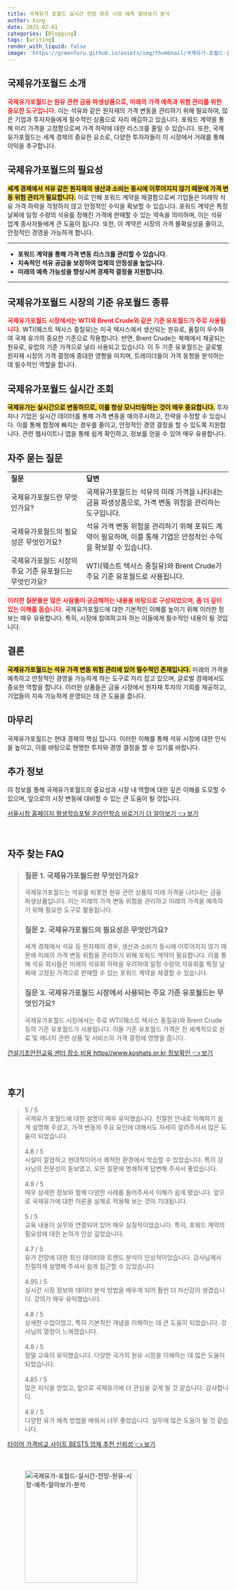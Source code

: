 ```yaml
---
title: 국제유가 포월드 실시간 전망 원유 시장 예측 알아보기 분석
author: bing
date: 2025-02-01
categories: [Blogging]
tags: [writing]
render_with_liquid: false
image: 'https://greenforu.github.io/assets/img/thumbnail/국제유가-포월드-실시간-전망-원유-시장-예측-알아보기-분석.webp'
---
```



<h2 id='국제유가포월드_소개'>국제유가포월드 소개</h2>

<p><b><span style="color: #ee2323;">국제유가포월드는 원유 관련 금융 파생상품으로, 미래의 가격 예측과 위험 관리를 위한 중요한 도구입니다.</span></b> 이는 석유와 같은 원자재의 가격 변동을 관리하기 위해 필요하여, 많은 기업과 투자자들에게 필수적인 상품으로 자리 매김하고 있습니다. 포워드 계약을 통해 미리 가격을 고정함으로써 가격 하락에 대한 리스크를 줄일 수 있습니다. 또한, 국제유가포월드는 세계 경제의 중요한 요소로, 다양한 투자자들이 이 시장에서 거래를 통해 이익을 추구합니다.</p>

<h2 id='국제유가포월드_필요성'>국제유가포월드의 필요성</h2>

<p><b><span style="background-color: #ffe066;">세계 경제에서 석유 같은 원자재의 생산과 소비는 동시에 이루어지지 않기 때문에 가격 변동 위험 관리가 필요합니다.</span></b> 이로 인해 포워드 계약을 체결함으로써 기업들은 미래의 석유 가격 하락을 걱정하지 않고 안정적인 수익을 확보할 수 있습니다. 포워드 계약은 특정 날짜에 일정 수량의 석유를 정해진 가격에 판매할 수 있는 약속을 의미하며, 이는 석유 업계 종사자들에게 큰 도움이 됩니다. 또한, 이 계약은 시장의 가격 불확실성을 줄이고, 안정적인 경영을 가능하게 합니다.</p>

<hr />

<ul>
    <li><b>포워드 계약을 통해 가격 변동 리스크를 관리할 수 있습니다.</b></li>
    <li><b>지속적인 석유 공급을 보장하여 업체의 안정성을 높입니다.</b></li>
    <li><b>미래의 예측 가능성을 향상시켜 경제적 결정을 지원합니다.</b></li>
</ul>

<hr />

<h2 id='기준유포월드_종류'>국제유가포월드 시장의 기준 유포월드 종류</h2>

<p><b><span style="color: #ee2323;">국제유가포월드 시장에서는 WTI와 Brent Crude와 같은 기준 유포월드가 주로 사용됩니다.</span></b> WTI(웨스트 텍사스 중질유)는 미국 텍사스에서 생산되는 원유로, 품질이 우수하여 국제 유가의 중요한 기준으로 작용합니다. 반면, Brent Crude는 북해에서 채굴되는 원유로, 유럽의 기준 가격으로 널리 사용되고 있습니다. 이 두 기준 유포월드는 글로벌 원자재 시장의 가격 결정에 중대한 영향을 미치며, 트레이더들이 가격 동향을 분석하는 데 필수적인 역할을 합니다.</p>

<h2 id='국제유가포월드_실시간조회'>국제유가포월드 실시간 조회</h2>

<p><b><span style="background-color: #ffe066;">국제유가는 실시간으로 변동하므로, 이를 항상 모니터링하는 것이 매우 중요합니다.</span></b> 투자자나 기업은 실시간 데이터를 통해 가격 변동을 예의주시하고, 전략을 수정할 수 있습니다. 이를 통해 함정에 빠지는 경우를 줄이고, 안정적인 경영 결정을 할 수 있도록 지원합니다. 관련 웹사이트나 앱을 통해 쉽게 확인하고, 정보를 얻을 수 있어 매우 유용합니다.</p>

<h2 id='자주묻는질문'>자주 묻는 질문</h2>

<table>
    <tr>
        <td><b>질문</b></td>
        <td><b>답변</b></td>
    </tr>
    <tr>
        <td>국제유가포월드란 무엇인가요?</td>
        <td>국제유가포월드는 석유의 미래 가격을 나타내는 금융 파생상품으로, 가격 변동 위험을 관리하는 도구입니다.</td>
    </tr>
    <tr>
        <td>국제유가포월드의 필요성은 무엇인가요?</td>
        <td>석유 가격 변동 위험을 관리하기 위해 포워드 계약이 필요하며, 이를 통해 기업은 안정적인 수익을 확보할 수 있습니다.</td>
    </tr>
    <tr>
        <td>국제유가포월드 시장의 주요 기준 유포월드는 무엇인가요?</td>
        <td>WTI(웨스트 텍사스 중질유)와 Brent Crude가 주요 기준 유포월드로 사용됩니다.</td>
    </tr>
</table>

<p><b><span style="color: #ee2323;">이러한 질문들은 많은 사람들이 궁금해하는 내용을 바탕으로 구성되었으며, 좀 더 깊이 있는 이해를 돕습니다.</span></b> 국제유가포월드에 대한 기본적인 이해를 높이기 위해 이러한 정보는 매우 유용합니다. 특히, 시장에 참여하고자 하는 이들에게 필수적인 내용이 될 것입니다.</p>

<h2 id='결론'>결론</h2>

<p><b><span style="background-color: #ffe066;">국제유가포월드는 석유 가격 변동 위험 관리에 있어 필수적인 존재입니다.</span></b> 미래의 가격을 예측하고 안정적인 경영을 가능하게 하는 도구로 자리 잡고 있으며, 글로벌 경제에서도 중요한 역할을 합니다. 이러한 상품들은 금융 시장에서 원자재 투자의 기회를 제공하고, 기업들이 지속 가능하게 운영되는 데 큰 도움을 줍니다.</p>

<h2 id='마무리'>마무리</h2>

<p>국제유가포월드는 현대 경제의 핵심 입니다. 이러한 이해를 통해 석유 시장에 대한 인식을 높이고, 이를 바탕으로 현명한 투자와 경영 결정을 할 수 있기를 바랍니다. </p>

<h2 id='추가정보'>추가 정보</h2>

<p>이 정보를 통해 국제유가포월드의 중요성과 시장 내 역할에 대한 깊은 이해를 도모할 수 있으며, 앞으로의 시장 변동에 대비할 수 있는 큰 도움이 될 것입니다.</p>


<p><a class="click-button" title="서울시청 홈페이지 평생학습포털 온라인학습 바로가기 더 알아보기" href="https://greenforu.github.io/posts/%EC%84%9C%EC%9A%B8%EC%8B%9C%EC%B2%AD-%ED%99%88%ED%8E%98%EC%9D%B4%EC%A7%80-%ED%8F%89%EC%83%9D%ED%95%99%EC%8A%B5%ED%8F%AC%ED%84%B8-%EC%98%A8%EB%9D%BC%EC%9D%B8%ED%95%99%EC%8A%B5-%EB%B0%94%EB%A1%9C%EA%B0%80%EA%B8%B0-%EB%8D%94-%EC%95%8C%EC%95%84%EB%B3%B4%EA%B8%B0/" rel="dofollow">서울시청 홈페이지 평생학습포털 온라인학습 바로가기 더 알아보기 👈 보기</a></p><br>
<h2 id='자주_찾는_FAQ'>자주 찾는 FAQ</h2>
<div itemscope="" itemtype="https://schema.org/FAQPage"> 
<blockquote> 
<div itemscope="" itemprop="mainEntity" itemtype="https://schema.org/Question"> 
<h3 itemprop="name">질문 1. 국제유가포월드란 무엇인가요?</h3> 
<div itemscope="" itemprop="acceptedAnswer" itemtype="https://schema.org/Answer"> 
<span itemprop="text"> 
<p>국제유가포월드는 석유를 비롯한 원유 관련 상품의 미래 가격을 나타내는 금융 파생상품입니다. 이는 미래의 가격 변동 위험을 관리하고 미래의 가격을 예측하기 위해 필요한 도구로 활용됩니다.</p> 
</span> 
</div> 
</div> 

<div itemscope="" itemprop="mainEntity" itemtype="https://schema.org/Question"> 
<h3 itemprop="name">질문 2. 국제유가포월드의 필요성은 무엇인가요?</h3> 
<div itemscope="" itemprop="acceptedAnswer" itemtype="https://schema.org/Answer"> 
<span itemprop="text"> 
<p>세계 경제에서 석유 등 원자재의 경우, 생산과 소비가 동시에 이루어지지 않기 때문에 미래의 가격 변동 위험을 관리하기 위해 포워드 계약이 필요합니다. 이를 통해 석유 회사들은 미래의 석유회 하락을 우려하여 일정 수량의 석유회를 특정 날짜에 고정된 가격으로 판매할 수 있는 포워드 계약을 체결할 수 있습니다.</p> 
</span> 
</div> 
</div> 

<div itemscope="" itemprop="mainEntity" itemtype="https://schema.org/Question"> 
<h3 itemprop="name">질문 3. 국제유가포월드 시장에서 사용되는 주요 기준 유포월드는 무엇인가요?</h3> 
<div itemscope="" itemprop="acceptedAnswer" itemtype="https://schema.org/Answer"> 
<span itemprop="text"> 
<p>국제유가포월드 시장에서는 주로 WTI(웨스트 텍사스 중질유)와 Brent Crude 등의 기준 유포월드가 사용됩니다. 이들 기준 유포월드 가격은 전 세계적으로 원료 및 에너지 관련 상품 및 서비스의 가격 결정에 영향을 줍니다.</p> 
</span> 
</div> 
</div> 
</blockquote> 
</div>
<p><a class="click-button" title="건설기초안전교육 센터 장소 비용 https//www.koshats.or.kr 정보확인" href="https://greenforu.github.io/posts/%EA%B1%B4%EC%84%A4%EA%B8%B0%EC%B4%88%EC%95%88%EC%A0%84%EA%B5%90%EC%9C%A1-%EC%84%BC%ED%84%B0-%EC%9E%A5%EC%86%8C-%EB%B9%84%EC%9A%A9-httpswww.koshats.or.kr-%EC%A0%95%EB%B3%B4%ED%99%95%EC%9D%B8/" rel="dofollow">건설기초안전교육 센터 장소 비용 https//www.koshats.or.kr 정보확인 👈 보기</a></p><br>
<h2 id='후기'>후기</h2>
<div itemscope itemtype="https://schema.org/Product">
  <blockquote>
  <div itemprop="review" itemscope itemtype="https://schema.org/Review">
      <div itemprop="reviewRating" itemscope itemtype="https://schema.org/Rating"> <span itemprop="ratingValue">5</span> / <span itemprop="bestRating">5</span> </div>
      <span itemprop="reviewBody">국제유가 포월드에 대한 설명이 매우 유익했습니다. 친절한 안내로 이해하기 쉽게 설명해 주셨고, 가격 변동의 주요 요인에 대해서도 자세히 알려주셔서 많은 도움이 되었습니다.</span>
  </div>
  <br>
  <div itemprop="review" itemscope itemtype="https://schema.org/Review">
      <div itemprop="reviewRating" itemscope itemtype="https://schema.org/Rating"> <span itemprop="ratingValue">4.8</span> / <span itemprop="bestRating">5</span> </div>
      <span itemprop="reviewBody">시설이 깔끔하고 현대적이어서 쾌적한 환경에서 학습할 수 있었습니다. 특히 강사님의 전문성이 돋보였고, 모든 질문에 명쾌하게 답변해 주셔서 좋았습니다.</span>
  </div>
  <br>
  <div itemprop="review" itemscope itemtype="https://schema.org/Review">
      <div itemprop="reviewRating" itemscope itemtype="https://schema.org/Rating"> <span itemprop="ratingValue">4.9</span> / <span itemprop="bestRating">5</span> </div>
      <span itemprop="reviewBody">매우 상세한 정보와 함께 다양한 사례를 들어주셔서 이해가 쉽게 됐습니다. 앞으로 국제유가에 대한 이론을 실제로 적용해 보는 것이 기대됩니다.</span>
  </div>
  <br>
  <div itemprop="review" itemscope itemtype="https://schema.org/Review">
      <div itemprop="reviewRating" itemscope itemtype="https://schema.org/Rating"> <span itemprop="ratingValue">5</span> / <span itemprop="bestRating">5</span> </div>
      <span itemprop="reviewBody">교육 내용이 실무와 연결되어 있어 매우 실질적이었습니다. 특히, 포워드 계약의 필요성에 대한 논의가 인상 깊었습니다.</span>
  </div>
  <br>
  <div itemprop="review" itemscope itemtype="https://schema.org/Review">
      <div itemprop="reviewRating" itemscope itemtype="https://schema.org/Rating"> <span itemprop="ratingValue">4.7</span> / <span itemprop="bestRating">5</span> </div>
      <span itemprop="reviewBody">유가 전망에 대한 최신 데이터와 트렌드 분석이 인상적이었습니다. 강사님께서 친절하게 설명해 주셔서 쉽게 접근할 수 있었습니다.</span>
  </div>
  <br>
  <div itemprop="review" itemscope itemtype="https://schema.org/Review">
      <div itemprop="reviewRating" itemscope itemtype="https://schema.org/Rating"> <span itemprop="ratingValue">4.95</span> / <span itemprop="bestRating">5</span> </div>
      <span itemprop="reviewBody">실시간 시장 정보와 데이터 분석 방법을 배우게 되어 훨씬 더 자신감이 생겼습니다. 강의가 매우 유익했습니다.</span>
  </div>
  <br>
  <div itemprop="review" itemscope itemtype="https://schema.org/Review">
      <div itemprop="reviewRating" itemscope itemtype="https://schema.org/Rating"> <span itemprop="ratingValue">4.8</span> / <span itemprop="bestRating">5</span> </div>
      <span itemprop="reviewBody">상세한 수업이었고, 특히 기본적인 개념을 이해하는 데 큰 도움이 되었습니다. 강사님의 열정이 느껴졌습니다.</span>
  </div>
  <br>
  <div itemprop="review" itemscope itemtype="https://schema.org/Review">
      <div itemprop="reviewRating" itemscope itemtype="https://schema.org/Rating"> <span itemprop="ratingValue">4.9</span> / <span itemprop="bestRating">5</span> </div>
      <span itemprop="reviewBody">정말 교육이 유익했습니다. 다양한 국가의 원유 시장을 이해하는 데 많은 도움이 되었습니다.</span>
  </div>
  <br>
  <div itemprop="review" itemscope itemtype="https://schema.org/Review">
      <div itemprop="reviewRating" itemscope itemtype="https://schema.org/Rating"> <span itemprop="ratingValue">4.85</span> / <span itemprop="bestRating">5</span> </div>
      <span itemprop="reviewBody">많은 지식을 얻었고, 앞으로 국제유가에 더 관심을 갖게 될 것 같습니다. 감사합니다.</span>
  </div>
  <br>
  <div itemprop="review" itemscope itemtype="https://schema.org/Review">
      <div itemprop="reviewRating" itemscope itemtype="https://schema.org/Rating"> <span itemprop="ratingValue">4.9</span> / <span itemprop="bestRating">5</span> </div>
      <span itemprop="reviewBody">다양한 유가 예측 방법을 배워서 너무 좋았습니다. 실무에 많은 도움이 될 것 같습니다.</span>
  </div>
  </blockquote>
</div>
<p><a class="click-button" title="타이어 가격비교 사이트 BEST5 업체 추천 신뢰성" href="https://greenforu.github.io/posts/%ED%83%80%EC%9D%B4%EC%96%B4-%EA%B0%80%EA%B2%A9%EB%B9%84%EA%B5%90-%EC%82%AC%EC%9D%B4%ED%8A%B8-BEST5-%EC%97%85%EC%B2%B4-%EC%B6%94%EC%B2%9C-%EC%8B%A0%EB%A2%B0%EC%84%B1/" rel="dofollow">타이어 가격비교 사이트 BEST5 업체 추천 신뢰성 👈 보기</a></p><br>
<figure class="image"><img src="https://greenforu.github.io/assets/img/thumbnail/국제유가-포월드-실시간-전망-원유-시장-예측-알아보기-분석.webp" alt="국제유가-포월드-실시간-전망-원유-시장-예측-알아보기-분석" width="256" height="256"></figure>